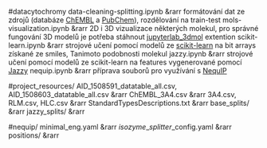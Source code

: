 #datacytochromy
data-cleaning-splitting.ipynb &rarr formátování dat ze zdrojů (databáze [ChEMBL](https://www.ebi.ac.uk/chembl/) a [PubChem](https://pubchem.ncbi.nlm.nih.gov/)), rozdělování na train-test
mols-visualization.ipynb &rarr 2D i 3D vizualizace některých molekul, pro správné fungování 3D modelů je potřeba stáhnout [jupyterlab_3dmol](https://github.com/3dmol/jupyterlab_3Dmol) extention
scikit-learn.ipynb &rarr strojové učení pomocí modelů ze [scikit-learn](https://scikit-learn.org/stable/) na bit arrays získané ze smiles, Tanimoto podobnosti molekul
jazzy.ipynb &rarr strojové učení pomocí modelů ze scikit-learn na features vygenerované pomocí [Jazzy](https://github.com/AstraZeneca/jazzy)
nequip.ipynb &rarr příprava souborů pro využívání s [NequIP](https://github.com/mir-group/nequip)

#project_resources/
AID_1508591_datatable_all.csv, AID_1508603_datatable_all.csv &rarr 
ChEMBL_3A4.csv &rarr 
3A4.csv, RLM.csv, HLC.csv &rarr 
StandardTypesDescriptions.txt &rarr 
base_splits/ &rarr 
jazzy_splits/ &rarr 

#nequip/
minimal_eng.yaml &rarr 
*isozyme*_*splitter*_config.yaml &rarr 
positions/ &rarr 
